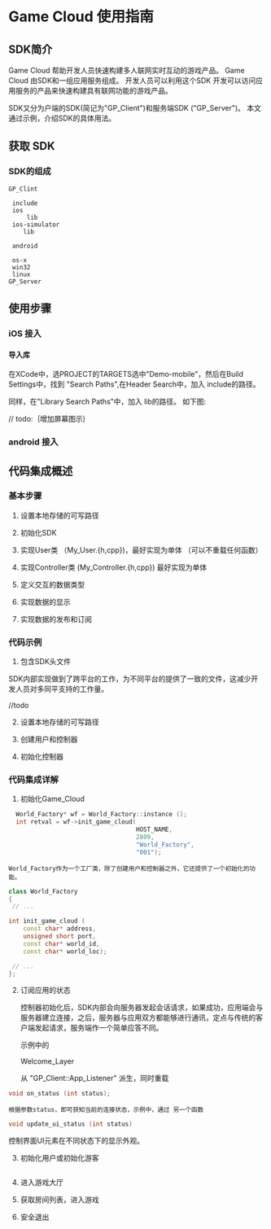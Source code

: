 # Game Cloud 使用指南
## SDK简介

Game Cloud 帮助开发人员快速构建多人联网实时互动的游戏产品。
Game Cloud 由SDK和一组应用服务组成。 开发人员可以利用这个SDK
开发可以访问应用服务的产品来快速构建具有联网功能的游戏产品。

SDK又分为户端的SDK(简记为"GP_Client")和服务端SDK ("GP_Server")。
本文通过示例，介绍SDK的具体用法。

## 获取 SDK

### SDK的组成
~~~~~~
GP_Clint

 include
 ios
	 lib
 ios-simulator
    lib

 android
	
 os-x
 win32
 linux
GP_Server
~~~~~~
## 使用步骤


### iOS 接入

#### 导入库

在XCode中，选PROJECT的TARGETS选中"Demo-mobile"，然后在Build Settings中，找到
"Search Paths",在Header Search中，加入 include的路径。

同样，在"Library Search Paths"中，加入 lib的路径。
如下图:

// todo:｛增加屏幕图示｝
### android 接入




## 代码集成概述

### 基本步骤


1. 设置本地存储的可写路径

2. 初始化SDK

3. 实现User类 （My_User.{h,cpp})，最好实现为单体
（可以不重载任何函数）


4. 实现Controller类 (My_Controller.{h,cpp}) 最好实现为单体
   
5. 定义交互的数据类型

6. 实现数据的显示

5. 实现数据的发布和订阅


###  代码示例
1. 包含SDK头文件

SDK内部实现做到了跨平台的工作，为不同平台的提供了一致的文件，这减少开发人员对多同平支持的工作量。

//todo

2. 设置本地存储的可写路径


3. 创建用户和控制器

4. 初始化控制器


### 代码集成详解


1. 初始化Game_Cloud

``` cpp
  World_Factory* wf = World_Factory::instance ();
  int retval = wf->init_game_cloud(
                                   HOST_NAME,
                                   2809,
                                   "World_Factory",
                                   "001");
```
								   

	World_Factory作为一个工厂类，除了创建用户和控制器之外，它还提供了一个初始化的功能。

``` cpp
class World_Factory
{
 // ...

int init_game_cloud (
	const char* address,
	unsigned short port,
	const char* world_id,
	const char* world_loc);

 // ...
};

```

2. 订阅应用的状态

	控制器初始化后，SDK内部会向服务器发起会话请求，如果成功，应用端会与服务器建立连接，之后，服务器与应用双方都能够进行通讯，定点与传统的客户端发起请求，服务端作一个简单应答不同。

	示例中的

	Welcome_Layer

	从 "GP_Client::App_Listener"
	派生，同时重载
``` cpp
void on_status (int status);
```

	根据参数status，即可获知当前的连接状态，示例中，通过 另一个函数
``` cpp
void update_ui_status (int status)
```
控制界面UI元素在不同状态下的显示外观。


3. 初始化用户或初始化游客

``` cpp

```
4. 进入游戏大厅

5. 获取房间列表，进入游戏

6. 安全退出





